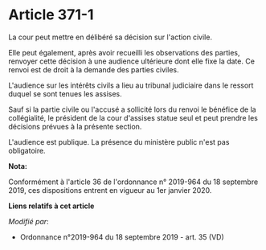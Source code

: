 # Article 371-1

La cour peut mettre en délibéré sa décision sur l'action civile. 

Elle peut également, après avoir recueilli les observations des parties, renvoyer cette décision à une audience ultérieure
dont elle fixe la date. Ce renvoi est de droit à la demande des parties civiles. 

L'audience sur les intérêts civils a lieu au   tribunal judiciaire dans le ressort duquel se sont tenues les assises. 

Sauf si la partie civile ou l'accusé a sollicité lors du renvoi le bénéfice de la collégialité, le président de la cour
d'assises statue seul et peut prendre les décisions prévues à la présente section. 

L'audience est publique. La présence du ministère public n'est pas obligatoire.

**Nota:**

Conformément à l'article 36 de l'ordonnance n° 2019-964 du 18 septembre 2019, ces dispositions entrent en vigueur au 1er
janvier 2020.

**Liens relatifs à cet article**

_Modifié par_:

  - Ordonnance n°2019-964 du 18 septembre 2019 - art. 35 (VD)

